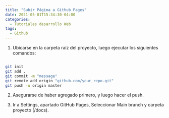 ```yaml
---
title: "Subir Página a Github Pages"
date: 2021-05-01T15:34:30-04:00
categories:
  - Tutoriales desarrollo Web
tags:
  - Github
---
```


1. Ubicarse en la carpeta raíz del proyecto, luego ejecutar los siguientes comandos:

```sh

git init
git add .
git commit -m "message"
git remote add origin "github.com/your_repo.git"
git push -u origin master 

```

2. Asegurarse de haber agregado primero, y luego hacer el push.

3. Ir a Settings, apartado GitHub Pages, Seleccionar Main branch y carpeta proyecto (/docs).


